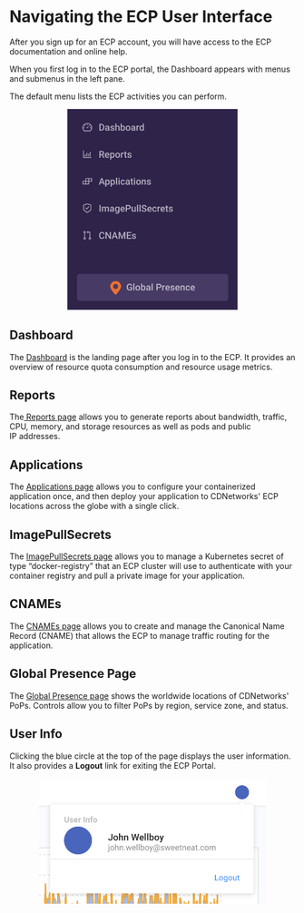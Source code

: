 # Navigating the ECP User Interface

After you sign up for an ECP account, you will have access to the ECP documentation and online help.

When you first log in to the ECP portal, the Dashboard appears with menus and submenus in the left pane.

The default menu lists the ECP activities you can perform.

<p align=center><img src="/docs/resources/images/accessing-portal/side-menu.png" alt="navigation menu" width="300"></p>

## Dashboard

The [Dashboard](</docs/portal/understanding-the-dashboard/Understanding the Dashboard.htm>) is the landing page after you log in to the ECP. It provides an overview of resource quota consumption and resource usage metrics.

## Reports

The[ Reports page](</docs/portal/reports/Managing Reports.htm>) allows you to generate reports about bandwidth, traffic, CPU, memory, and storage resources as well as pods and public IP addresses.

## Applications

The [Applications page](</docs/portal/applications/Managing Applications.htm>) allows you to configure your containerized application once, and then deploy your application to CDNetworks' ECP locations across the globe with a single click.

## ImagePullSecrets

The [ImagePullSecrets page](</docs/portal/image-pull-secrets/Managing ImagePullSecrets.htm>) allows you to manage a Kubernetes secret of type “docker-registry” that an ECP cluster will use to authenticate with your container registry and pull a private image for your application.

## CNAMEs

The [CNAMEs page](</docs/portal/cnames/Managing CNAMEs.htm>) allows you to create and manage the Canonical Name Record (CNAME) that allows the ECP to manage traffic routing for the application.

## Global Presence Page

The [Global Presence page](</docs/portal/global-presence/Global Presence.htm>) shows the worldwide locations of CDNetworks' PoPs. Controls allow you to filter PoPs by region, service zone, and status.

## User Info

Clicking the blue circle at the top of the page displays the user information. It also provides a **Logout** link for exiting the ECP Portal.

<p align=center><img src="/docs/resources/images/accessing-portal/user-info.png" alt="user information" width="400"></p>